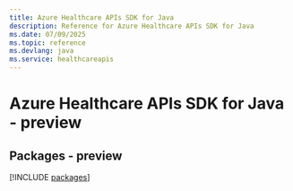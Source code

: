```yaml
---
title: Azure Healthcare APIs SDK for Java
description: Reference for Azure Healthcare APIs SDK for Java
ms.date: 07/09/2025
ms.topic: reference
ms.devlang: java
ms.service: healthcareapis
---
```

# Azure Healthcare APIs SDK for Java - preview
## Packages - preview
[!INCLUDE [packages](healthcare-apis-index.md)]